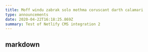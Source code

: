```yaml
---
title: Moff windu zabrak solo mothma coruscant darth calamari
type: announcements
date: 2020-04-22T16:18:25.869Z
summary: Test of Netlify CMS integration 2
---
```


## markdown
